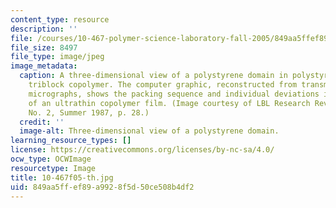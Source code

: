 ```yaml
---
content_type: resource
description: ''
file: /courses/10-467-polymer-science-laboratory-fall-2005/849aa5ffef89a9928f5d50ce508b4df2_10-467f05-th.jpg
file_size: 8497
file_type: image/jpeg
image_metadata:
  caption: A three-dimensional view of a polystyrene domain in polystyrene/polybutadiene
    triblock copolymer. The computer graphic, reconstructed from transmission electron
    micrographs, shows the packing sequence and individual deviations in the microstructure
    of an ultrathin copolymer film. (Image courtesy of LBL Research Review, Vol. 12,
    No. 2, Summer 1987, p. 28.)
  credit: ''
  image-alt: Three-dimensional view of a polystyrene domain.
learning_resource_types: []
license: https://creativecommons.org/licenses/by-nc-sa/4.0/
ocw_type: OCWImage
resourcetype: Image
title: 10-467f05-th.jpg
uid: 849aa5ff-ef89-a992-8f5d-50ce508b4df2
---
```

